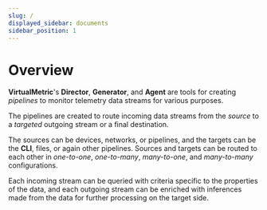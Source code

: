 ```yaml
---
slug: /
displayed_sidebar: documents
sidebar_position: 1
---
```


# Overview

**VirtualMetric**'s **Director**, **Generator**, and **Agent** are tools for creating _pipelines_ to monitor telemetry data streams for various purposes.

The pipelines are created to route incoming data streams from the _source_ to a _targeted_ outgoing stream or a final destination.

The sources can be devices, networks, or pipelines, and the targets can be the **CLI**, files, or again other pipelines. Sources and targets can be routed to each other in _one-to-one_, _one-to-many_, _many-to-one_, and _many-to-many_ configurations.

Each incoming stream can be queried with criteria specific to the properties of the data, and each outgoing stream can be enriched with inferences made from the data for further processing on the target side.
